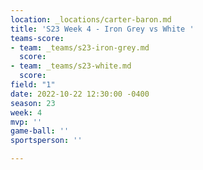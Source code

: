 ```yaml
---
location: _locations/carter-baron.md
title: 'S23 Week 4 - Iron Grey vs White '
teams-score:
- team: _teams/s23-iron-grey.md
  score: 
- team: _teams/s23-white.md
  score: 
field: "1"
date: 2022-10-22 12:30:00 -0400
season: 23
week: 4
mvp: ''
game-ball: ''
sportsperson: ''

---
```

